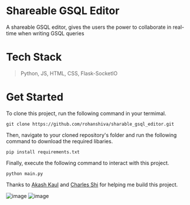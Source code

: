 # Shareable GSQL Editor
A shareable GSQL editor, gives the users the power to collaborate in real-time when writing GSQL queries

# Tech Stack 
> Python, JS, HTML, CSS, Flask-SocketIO

# Get Started 
To clone this project, run the following command in your termimal. 
```
git clone https://github.com/rohanshiva/sharable_gsql_editor.git
```
Then, navigate to your cloned repository's folder and run the following command to download the required libaries.
```
pip install requirements.txt
```
Finally, execute the following command to interact with this project. 
```
python main.py
```

Thanks to [Akash Kaul](https://github.com/akash-kaul) and [Charles Shi](https://github.com/CharlesShi12) for helping me build this project.

![image](https://user-images.githubusercontent.com/20916697/92031350-15e79b00-ed2e-11ea-8da3-08bd35f57b77.png)
![image](https://user-images.githubusercontent.com/20916697/92031404-2d268880-ed2e-11ea-9885-efef005e1e5d.png)
